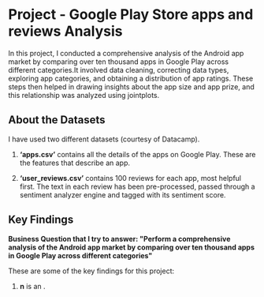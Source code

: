 # Project - Google Play Store apps and reviews Analysis

In this project, I conducted a comprehensive analysis of the Android app market by comparing over ten thousand apps in Google Play across different categories.It involved data cleaning, correcting data types, exploring app categories, and obtaining a distribution of app ratings. These steps then helped in drawing insights about the app size and app prize, and this relationship was analyzed using jointplots.

## About the Datasets

I have used two different datasets (courtesy of Datacamp).

1. **‘apps.csv’** contains all the details of the apps on Google Play. These are the features that describe an app.

2. **‘user_reviews.csv’** contains 100 reviews for each app, most helpful first. The text in each review has been pre-processed, passed through a sentiment analyzer engine and tagged with its sentiment score. 

## Key Findings

**Business Question that I try to answer: "Perform a comprehensive analysis of the Android app market by comparing over ten thousand apps in Google Play across different categories"**

These are some of the key findings for this project:
1. **n** is an . 
